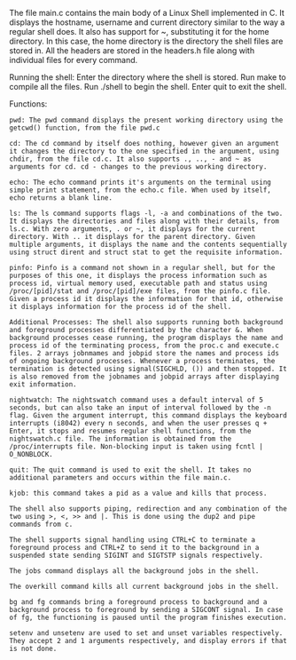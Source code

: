 The file main.c contains the main body of a Linux Shell implemented in C. It displays the hostname, username and current directory similar to the way a regular shell does. It also has support for ~, substituting it for the home directory. In this case, the home directory is the directory the shell files are stored in. All the headers are stored in the headers.h file along with individual files for every command.

Running the shell:
    Enter the directory where the shell is stored. Run make to compile all the files. Run ./shell to begin the shell. Enter quit to exit the shell.

Functions:

    pwd: The pwd command displays the present working directory using the getcwd() function, from the file pwd.c

    cd: The cd command by itself does nothing, however given an argument it changes the directory to the one specified in the argument, using chdir, from the file cd.c. It also supports ., .., - and ~ as arguments for cd. cd - changes to the previous working directory.

    echo: The echo command prints it's arguments on the terminal using simple print statement, from the echo.c file. When used by itself, echo returns a blank line.

    ls: The ls command supports flags -l, -a and combinations of the two. It displays the directories and files along with their details, from ls.c. With zero arguments, . or ~, it displays for the current directory. With .. it displays for the parent directory. Given multiple arguments, it displays the name and the contents sequentially using struct dirent and struct stat to get the requisite information.

    pinfo: Pinfo is a command not shown in a regular shell, but for the purposes of this one, it displays the process information such as process id, virtual memory used, executable path and status using /proc/[pid]/stat and /proc/[pid]/exe files, from the pinfo.c file. Given a process id it displays the information for that id, otherwise it displays information for the process id of the shell.

    Additional Processes: The shell also supports running both background and foreground processes differentiated by the character &. When background processes cease running, the program displays the name and process id of the terminating process, from the proc.c and execute.c files. 2 arrays jobnmames and jobpid store the names and process ids of ongoing background processes. Whenever a process terminates, the termination is detected using signal(SIGCHLD, ()) and then stopped. It is also removed from the jobnames and jobpid arrays after displaying exit information.

    nightwatch: The nightswatch command uses a default interval of 5 seconds, but can also take an input of interval followed by the -n flag. Given the argument interrupt, this command displays the keyboard interrupts (i8042) every n seconds, and when the user presses q + Enter, it stops and resumes regular shell functions, from the nightswatch.c file. The information is obtained from the /proc/interrupts file. Non-blocking input is taken using fcntl | O_NONBLOCK. 

    quit: The quit command is used to exit the shell. It takes no additional parameters and occurs within the file main.c.

    kjob: this command takes a pid as a value and kills that process.

    The shell also supports piping, redirection and any combination of the two using >, <, >> and |. This is done using the dup2 and pipe commands from c.

    The shell supports signal handling using CTRL+C to terminate a foreground process and CTRL+Z to send it to the background in a suspended state sending SIGINT and SIGTSTP signals respectively.

    The jobs command displays all the background jobs in the shell.

    The overkill command kills all current background jobs in the shell.

    bg and fg commands bring a foreground process to background and a background process to foreground by sending a SIGCONT signal. In case of fg, the functioning is paused until the program finishes execution.

    setenv and unsetenv are used to set and unset variables respectively. They accept 2 and 1 arguments respectively, and display errors if that is not done.